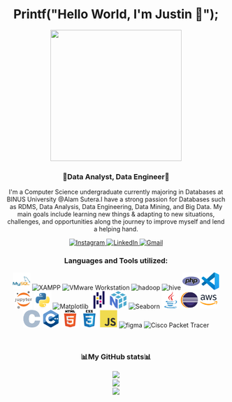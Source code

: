 <h1 align="center">Printf("Hello World, I'm Justin 👋");</h1>

<p align="center">
  <img src="https://github.com/user-attachments/assets/a6a038b8-22a7-46c4-9853-2fc9a36a2b0a" width="300" height="300"/>
</p>


<h3 align="center"> 🔎Data Analyst, Data Engineer🔧</h3>

<p align="center">I'm a Computer Science undergraduate currently majoring in Databases at BINUS University @Alam Sutera.I have a strong passion for Databases such as RDMS, Data Analysis, Data Engineering, Data Mining, and Big Data. My main goals include learning new things & adapting to new situations, challenges, and opportunities along the journey to improve myself and lend a helping hand. </p>

<p align="center">
  <a href="https://instagram.com/justinncl_" target="_blank">
    <img src="https://img.shields.io/badge/Instagram-%23E4405F.svg?&style=for-the-badge&logo=instagram&logoColor=white" alt="Instagram"/>
  </a>
  <a href="https://linkedin.com/in/justinchristopherlim" target="_blank">
    <img src="https://img.shields.io/badge/LinkedIn-%230077B5.svg?&style=for-the-badge&logo=linkedin&logoColor=white" alt="LinkedIn"/>
  </a>
  <a href="mailto:justinnn.chrislim@gmail.com" target="_blank">
    <img src="https://img.shields.io/badge/Gmail-D14836?style=for-the-badge&logo=gmail&logoColor=white" alt="Gmail"/>
  </a>
</p>

<h3 align="center">Languages and Tools utilized:</h3>
<div align="center"> 
  
<a href="https://www.mysql.com/" target="_blank" rel="noreferrer" style="text-decoration:none;"><img src="https://raw.githubusercontent.com/devicons/devicon/master/icons/mysql/mysql-original-wordmark.svg" alt="mysql" width="40" height="40"/></a>
<a href="https://www.apachefriends.org/index.html" target="_blank" rel="noreferrer" style="text-decoration:none;"><img src="https://www.apachefriends.org/images/xampp-logo-ac950edf.svg" alt="XAMPP" width="40" height="40"/></a>
<a href="https://www.vmware.com/products/workstation-pro.html" target="_blank" rel="noreferrer" style="text-decoration:none;"><img src="https://cdn.simpleicons.org/vmware/607078" alt="VMware Workstation" width="40" height="40"/></a>
<a href="https://hadoop.apache.org/" target="_blank" rel="noreferrer" style="text-decoration:none;"><img src="https://www.vectorlogo.zone/logos/apache_hadoop/apache_hadoop-icon.svg" alt="hadoop" width="40" height="40"/></a>
<a href="https://hive.apache.org/" target="_blank" rel="noreferrer" style="text-decoration:none;"><img src="https://www.vectorlogo.zone/logos/apache_hive/apache_hive-icon.svg" alt="hive" width="40" height="40"/></a>
<a href="https://www.php.net" target="_blank" rel="noreferrer" style="text-decoration:none;"><img src="https://raw.githubusercontent.com/devicons/devicon/master/icons/php/php-original.svg" alt="php" width="40" height="40"/></a>
<a href="https://code.visualstudio.com/" target="_blank" rel="noreferrer" style="text-decoration:none;"><img src="https://raw.githubusercontent.com/devicons/devicon/master/icons/vscode/vscode-original.svg" alt="Visual Studio Code" width="40" height="40"/></a>
<a href="https://jupyter.org/" target="_blank" rel="noreferrer" style="text-decoration:none;"><img src="https://raw.githubusercontent.com/devicons/devicon/master/icons/jupyter/jupyter-original-wordmark.svg" alt="Jupyter Notebook" width="40" height="40"/></a>
<a href="https://www.python.org" target="_blank" rel="noreferrer" style="text-decoration:none;"><img src="https://raw.githubusercontent.com/devicons/devicon/master/icons/python/python-original.svg" alt="python" width="40" height="40"/></a>
<a href="https://matplotlib.org/" target="_blank" rel="noreferrer" style="text-decoration:none;"><img src="https://upload.wikimedia.org/wikipedia/commons/8/84/Matplotlib_icon.svg" alt="Matplotlib" width="40" height="40"/></a>
<a href="https://pandas.pydata.org/" target="_blank" rel="noreferrer" style="text-decoration:none;"><img src="https://raw.githubusercontent.com/devicons/devicon/master/icons/pandas/pandas-original.svg" alt="Pandas" width="40" height="40"/></a>
<a href="https://numpy.org/" target="_blank" rel="noreferrer" style="text-decoration:none;"><img src="https://raw.githubusercontent.com/devicons/devicon/master/icons/numpy/numpy-original.svg" alt="NumPy" width="40" height="40"/></a>
<a href="https://seaborn.pydata.org/" target="_blank" rel="noreferrer" style="text-decoration:none;"><img src="https://seaborn.pydata.org/_images/logo-mark-lightbg.svg" alt="Seaborn" width="40" height="40"/></a>
<a href="https://www.java.com" target="_blank" rel="noreferrer" style="text-decoration:none;"><img src="https://raw.githubusercontent.com/devicons/devicon/master/icons/java/java-original.svg" alt="java" width="40" height="40"/></a>
<a href="https://www.eclipse.org/" target="_blank" rel="noreferrer" style="text-decoration:none;"><img src="https://raw.githubusercontent.com/devicons/devicon/master/icons/eclipse/eclipse-original.svg" alt="Eclipse IDE" width="40" height="40"/></a>
<a href="https://aws.amazon.com" target="_blank" rel="noreferrer" style="text-decoration:none;"><img src="https://raw.githubusercontent.com/devicons/devicon/master/icons/amazonwebservices/amazonwebservices-original-wordmark.svg" alt="aws" width="40" height="40"/></a>
<a href="https://www.cprogramming.com/" target="_blank" rel="noreferrer" style="text-decoration:none;"><img src="https://raw.githubusercontent.com/devicons/devicon/master/icons/c/c-original.svg" alt="c" width="40" height="40"/></a>
<a href="https://www.w3schools.com/cpp/" target="_blank" rel="noreferrer" style="text-decoration:none;"><img src="https://raw.githubusercontent.com/devicons/devicon/master/icons/cplusplus/cplusplus-original.svg" alt="cplusplus" width="40" height="40"/></a>
<a href="https://www.w3.org/html/" target="_blank" rel="noreferrer" style="text-decoration:none;"><img src="https://raw.githubusercontent.com/devicons/devicon/master/icons/html5/html5-original-wordmark.svg" alt="html5" width="40" height="40"/></a>
<a href="https://www.w3schools.com/css/" target="_blank" rel="noreferrer" style="text-decoration:none;"><img src="https://raw.githubusercontent.com/devicons/devicon/master/icons/css3/css3-original-wordmark.svg" alt="css3" width="40" height="40"/></a>
<a href="https://developer.mozilla.org/en-US/docs/Web/JavaScript" target="_blank" rel="noreferrer" style="text-decoration:none;"><img src="https://raw.githubusercontent.com/devicons/devicon/master/icons/javascript/javascript-original.svg" alt="javascript" width="40" height="40"/></a>
<a href="https://www.figma.com/" target="_blank" rel="noreferrer" style="text-decoration:none;"><img src="https://www.vectorlogo.zone/logos/figma/figma-icon.svg" alt="figma" width="40" height="40"/></a>
<a href="https://www.netacad.com/courses/packet-tracer" target="_blank" rel="noreferrer" style="text-decoration:none;"><img src="https://cdn.simpleicons.org/cisco/1BA0D7" alt="Cisco Packet Tracer" width="40" height="40"/></a>


</div>

<br>

<h3 align="center">📊My GitHub stats📊</h3>

<div align="center">

![](https://github-readme-stats.vercel.app/api?username=Justinncl&theme=default&hide_border=false&include_all_commits=false&count_private=false&hide_title=true)<br/>
![](https://nirzak-streak-stats.vercel.app/?user=Justinncl&theme=default&hide_border=false)<br/>
![](https://github-readme-stats.vercel.app/api/top-langs/?username=Justinncl&theme=default&hide_border=false&include_all_commits=false&count_private=false&layout=compact)

</div>

</div>
